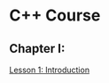 
# C++ Course
## Chapter I: 
[Lesson 1: Introduction](Courses/C++/Chapter%20I/Lesson%201:%20Introduction.md)